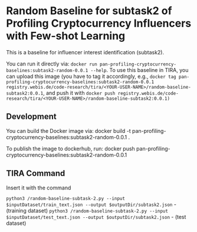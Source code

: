 # Random Baseline for subtask2 of Profiling Cryptocurrency Influencers with Few-shot Learning
This is a baseline for influencer interest identification (subtask2).

You can run it directly via: `docker run pan-profiling-cryptocurrency-baselines:subtask2-random-0.0.1 --help`. To use this baseline in TIRA, you can upload this image (you have to tag it accordingly, e.g., `docker tag pan-profiling-cryptocurrency-baselines:subtask2-random-0.0.1  registry.webis.de/code-research/tira/<YOUR-USER-NAME>/random-baseline-subtask2:0.0.1`, and push it with `docker push registry.webis.de/code-research/tira/<YOUR-USER-NAME>/random-baseline-subtask2:0.0.1)`


## Development
You can build the Docker image via: docker build -t pan-profiling-cryptocurrency-baselines:subtask2-random-0.0.1 .

To publish the image to dockerhub, run: docker push pan-profiling-cryptocurrency-baselines:subtask2-random-0.0.1

## TIRA Command
Insert it with the command 

`python3 /random-baseline-subtask-2.py --input $inputDataset/train_text.json --output $outputDir/subtask2.json` - (training dataset)
`python3 /random-baseline-subtask-2.py --input $inputDataset/test_text.json --output $outputDir/subtask2.json` - (test dataset)
